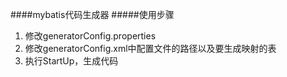 ####mybatis代码生成器
#####使用步骤
1. 修改generatorConfig.properties
2. 修改generatorConfig.xml中配置文件的路径以及要生成映射的表
3. 执行StartUp，生成代码
